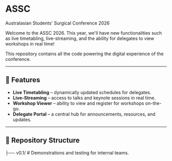 # ASSC
Australasian Students' Surgical Conference 2026

Welcome to the ASSC 2026. This year, we'll have new functionalities such as live timetabling, live-streaming, and the ability for delegates to view workshops in real time!

This repository contains all the code powering the digital experience of the conference.

---

## 🚀 Features
- **Live Timetabling** – dynamically updated schedules for delegates.  
- **Live-Streaming** – access to talks and keynote sessions in real time.  
- **Workshop Viewer** – ability to view and register for workshops on-the-go.  
- **Delegate Portal** – a central hub for announcements, resources, and updates.  

---

## 📂 Repository Structure
├── v0.1/ # Demonstrations and testing for internal teams.

